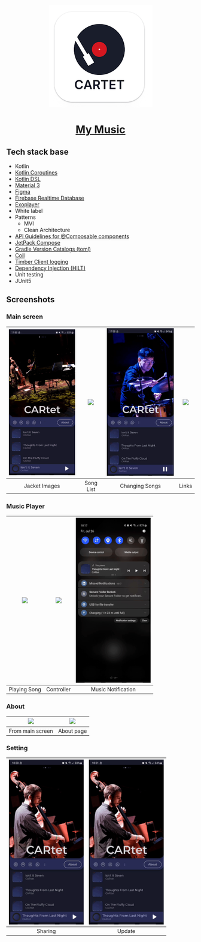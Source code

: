 <p align="center">
  <a href="https://play.google.com/store/apps/details?id=com.euntaek.mymusic.cartet">
    <img src="res/app_icon.png"  height="274" alt="test">
    <h1 align="center">My Music</h1>
  </a>
</p>

## Tech stack base
* Kotlin
* [Kotlin Coroutines](https://kotlinlang.org/docs/coroutines-overview.html)
* [Kotlin DSL](https://developer.android.com/build/migrate-to-kotlin-dsl)
* [Material 3](https://m3.material.io/)
* [Figma](https://www.figma.com/design/VAGLYYZX2V2CibaQPpIIhy/Cartet-Icon?node-id=0-1&t=uX0jULGXNlWc75ds-0)
* [Firebase Realtime Database](https://firebase.google.com/docs/database)
* [Exoplayer](https://github.com/google/ExoPlayer)
* White label
* Patterns
    - MVI
    - Clean Architecture
* [API Guidelines for @Composable components](https://android.googlesource.com/platform/frameworks/support/+/androidx-main/compose/docs/compose-component-api-guidelines.md)
* [JetPack Compose](https://developer.android.com/jetpack/compose?gclid=Cj0KCQiAjMKqBhCgARIsAPDgWlyVg8bZaasX_bdQfYrAXsuDQ6vD-2SmFcTv34Fb-jLQxgGqPD7UxKgaAso5EALw_wcB&gclsrc=aw.ds)
* [Gradle Version Catalogs (toml)](https://developer.android.com/build/migrate-to-catalogs)
* [Coil](https://github.com/coil-kt/coil)
* [Timber Client logging](https://github.com/JakeWharton/timber)
* [Dependency Injection (HILT)](https://developer.android.com/training/dependency-injection/hilt-android)
* Unit testing
* JUnit5

## Screenshots
### Main screen
| <img src="res/main_screen_1.gif" width="200"/> | <img src="res/main_screen_2.gif" width="200"/> | <img src="res/main_screen_3.gif" width="200"/> | <img src="res/main_screen_4.gif" width="200"/> |
|:----------------------------------------------:|:----------------------------------------------:|:----------------------------------------------:|:----------------------------------------------:|
|                 Jacket Images                  |                   Song List                    |                 Changing Songs                 |                     Links                      |



### Music Player
| <img src="res/music_player_1.gif" width="200"/> | <img src="res/music_player_3.gif" width="200"/> |     <img src="res/music_player_2.gif" width="200"/>     |
|:-----------------------------------------------:|:-----------------------------------------------:|:-------------------------------------------------------:|
|                  Playing Song                   |                   Controller                    |                   Music Notification                    |


### About
| <img src="res/about_1.gif" width="200"/> | <img src="res/about_2.gif" width="200"/> |
|:----------------------------------------:|:----------------------------------------:|
|             From main screen             |                About page                |



### Setting
| <img src="res/setting_1.gif" width="200"/> | <img src="res/setting_2.gif" width="200"/> |
|:------------------------------------------:|:------------------------------------------:|
|                  Sharing                   |                   Update                   |